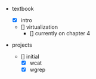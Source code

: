- textbook
	- [x] intro
	- [] virtualization
		- [] currently on chapter 4

- projects
	- [] initial
		- [x] wcat
		- [x] wgrep
